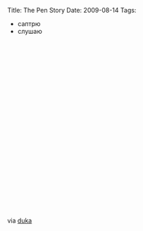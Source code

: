 Title: The Pen Story
Date: 2009-08-14
Tags: 
  - саптрю
  - слушаю

<div class="text"><p><object width="640" height="385"><param name="movie" value="http://www.youtube.com/v/m9Et7UQh1tg&amp;hl=en&amp;fs=1&amp;"></param><param name="allowFullScreen" value="true"></param><param name="allowscriptaccess" value="always"></param><embed src="http://www.youtube.com/v/m9Et7UQh1tg&amp;hl=en&amp;fs=1&amp;" type="application/x-shockwave-flash" allowscriptaccess="always" allowfullscreen="true" width="640" height="385"></embed></object></p>
<p>via <a href="http://duka.tumblr.com/post/162707325">duka</a></p></div>
